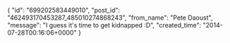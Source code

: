  {
   "id": "699202583449010",
   "post_id": "462493170453287_485010274868243",
   "from_name": "Pete Daoust",
   "message": "I guess it's time to get kidnapped :D",
   "created_time": "2014-07-28T00:16:06+0000"
 }
